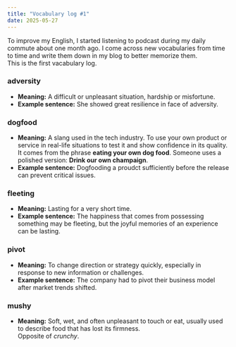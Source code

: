 ```yaml
---
title: "Vocabulary log #1"
date: 2025-05-27
---
```


To improve my English, I started listening to podcast during my daily commute about one month ago. I come across new vocabularies from time to time and write them down in my blog to better memorize them.<br> 
This is the first vacabulary log.<br>

### adversity
- **Meaning:** A difficult or unpleasant situation, hardship or misfortune.
- **Example sentence:** She showed great resilience in face of adversity.<br>

### dogfood
- **Meaning:** A slang used in the tech industry. To use your own product or service in real-life situations to test it and show confidence in its quality. <br>
    It comes from the phrase **eating your own dog food**. Someone uses a polished version: **Drink our own champaign**. 
- **Example sentence:** Dogfooding a proudct sufficiently before the release can prevent critical issues.<br>

### fleeting
- **Meaning:** Lasting for a very short time.
- **Example sentence:** The happiness that comes from possessing something may be fleeting, but the joyful memories of an experience can be lasting.

### pivot
- **Meaning:** To change direction or strategy quickly, especially in response to new information or challenges.
- **Example sentence:** The company had to pivot their business model after market trends shifted.

### mushy
- **Meaning:** Soft, wet, and often unpleasant to touch or eat, usually used to describe food that has lost its firmness.<br>
    Opposite of *crunchy*. 
